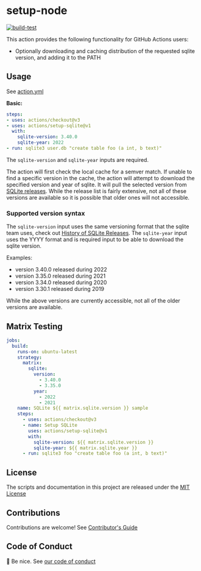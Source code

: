# setup-node

[![build-test](https://github.com/actions/setup-sqlite/actions/workflows/test.yml/badge.svg)](https://github.com/actions/setup-sqlite/actions/workflows/test.yml)
<!-- [![versions](https://github.com/actions/setup-sqlite/actions/workflows/versions.yml/badge.svg)](https://github.com/actions/setup-sqlite/actions/workflows/versions.yml)
[![proxy](https://github.com/actions/setup-sqlite/actions/workflows/proxy.yml/badge.svg)](https://github.com/actions/setup-sqlite/actions/workflows/proxy.yml) -->

This action provides the following functionality for GitHub Actions users:

- Optionally downloading and caching distribution of the requested sqlite version, and adding it to the PATH

## Usage

See [action.yml](action.yml)

**Basic:**

```yaml
steps:
- uses: actions/checkout@v3
- uses: actions/setup-sqlite@v1
  with:
    sqlite-version: 3.40.0
    sqlite-year: 2022
- run: sqlite3 user.db "create table foo (a int, b text)"
```

The `sqlite-version` and `sqlite-year` inputs are required.

The action will first check the local cache for a semver match. If unable to find a specific version in the cache, the action will attempt to download the specified version and year of sqlite. It will pull the selected version from [SQLite releases](https://www.sqlite.org/chronology.html).  While the release list is fairly extensive, not all of these versions are available so it is possible that older ones will not accessible.

### Supported version syntax

The `sqlite-version` input uses the same versioning format that the sqlite team uses, check out [History of SQLite Releases](https://www.sqlite.org/chronology.html).  The `sqlite-year` input uses the YYYY format and is required input to be able to download the sqlite version.

Examples:

 - version 3.40.0 released during 2022
 - version 3.35.0 released during 2021
 - version 3.34.0 released during 2020
 - version 3.30.1 released during 2019

While the above versions are currently accessible, not all of the older versions are available.

## Matrix Testing

```yaml
jobs:
  build:
    runs-on: ubuntu-latest
    strategy:
      matrix:
        sqlite:
          version:
            - 3.40.0
            - 3.35.0
          year:
            - 2022
            - 2021
    name: SQLite ${{ matrix.sqlite.version }} sample
    steps:
      - uses: actions/checkout@v3
      - name: Setup SQLite
        uses: actions/setup-sqlite@v1
        with:
          sqlite-version: ${{ matrix.sqlite.version }}
          sqlite-year: ${{ matrix.sqlite.year }}
      - run: sqlite3 foo "create table foo (a int, b text)"
```

## License

The scripts and documentation in this project are released under the [MIT License](LICENSE)

## Contributions

Contributions are welcome! See [Contributor's Guide](docs/contributors.md)

## Code of Conduct

:wave: Be nice. See [our code of conduct](CODE_OF_CONDUCT.md)
